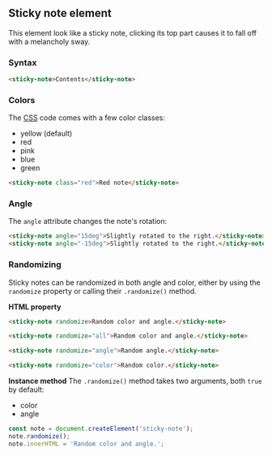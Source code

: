 ## Sticky note element

This element look like a sticky note, clicking its top part causes it to fall off with a melancholy sway.

### Syntax

```html
<sticky-note>Contents</sticky-note>
```

### Colors

The [CSS](sticky-notes.css) code comes with a few color classes:
- yellow (default)
- red
- pink
- blue
- green

```html
<sticky-note class="red">Red note</sticky-note>
```

### Angle

The `angle` attribute changes the note's rotation:
```html
<sticky-note angle="15deg">Slightly rotated to the right.</sticky-note>
<sticky-note angle="-15deg">Slightly rotated to the right.</sticky-note>
```

### Randomizing

Sticky notes can be randomized in both angle and color, either by using the `randomize` property or calling their `.randomize()` method.

**HTML property**
```html
<sticky-note randomize>Random color and angle.</sticky-note>

<sticky-note randomize="all">Random color and angle.</sticky-note>

<sticky-note randomize="angle">Random angle.</sticky-note>

<sticky-note randomize="color">Random color.</sticky-note>
```

**Instance method**
The `.randomize()` method takes two arguments, both `true` by default:
- color
- angle

```js
const note = document.createElement('sticky-note');
note.randomize();
note.innerHTML = 'Random color and angle.';
```